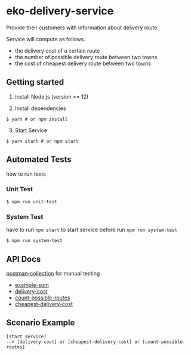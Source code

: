 # eko-delivery-service

Provide their customers with information about delivery route.

Service will compute as follows.

- the delivery cost of a certain route
- the number of possible delivery route between two towns
- the cost of cheapest delivery route between two towns

## Getting started

1. Install Node.js (version >= 12)

2. Install dependencies

```
$ yarn # or npm install
```

3. Start Service

```
$ yarn start # or npm start
```

## Automated Tests

how to run tests

### Unit Test

```
$ npm run unit-test
```

### System Test

have to run `npm start` to start service before run `npm run system-test`

```
$ npm run system-test
```

## API Docs

[postman-collection](./eko-delivery-service.postman_collection.json) for manual
testing

- [example-sum](./docs/example-sum.md)
- [delivery-cost](./docs/delivery-cost.md)
- [count-possible-routes](./docs/count-possible-routes.md)
- [cheapest-delivery-cost](./docs/cheapest-delivery-cost.md)

## Scenario Example

```
[start service]
--> [delivery-cost] or [cheapest-delivery-cost] or [count-possible-routes]
```
